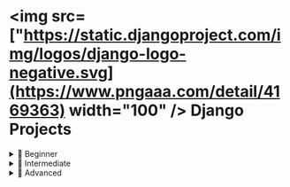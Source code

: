 # <img src=["https://static.djangoproject.com/img/logos/django-logo-negative.svg](https://www.pngaaa.com/detail/4169363) width="100" /> Django Projects

<details>
  <summary>🌱 Beginner</summary>
  <ul>
    <li><a href="#" target="_blank">Blog App</a></li>
    <li><a href="#" target="_blank">To-Do List</a></li>
  </ul>
</details>

<details>
  <summary>🌿 Intermediate</summary>
  <ul>
    <li><a href="#" target="_blank">E-commerce Site</a></li>
    <li><a href="#" target="_blank">Job Board</a></li>
  </ul>
</details>

<details>
  <summary>🌳 Advanced</summary>
  <ul>
    <li><a href="#" target="_blank">Multi-Tenant SaaS Platform</a></li>
    <li><a href="#" target="_blank">Real-time Chat App (Django + Channels)</a></li>
  </ul>
</details>

